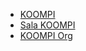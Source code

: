 - [KOOMPI](https://koompi.com/)
- [Sala KOOMPI](https://sala.koompi.com)
- [KOOMPI Org](www.koompi.org)
